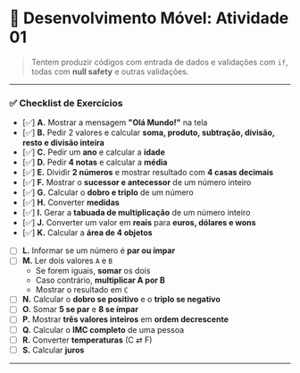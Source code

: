 # 📱 Desenvolvimento Móvel: Atividade 01

> Tentem produzir códigos com entrada de dados e validações com `if`, todas com **null safety** e outras validações.

---

### ✅ Checklist de Exercícios

- [✅] **A.** Mostrar a mensagem **"Olá Mundo!"** na tela  
- [✅] **B.** Pedir 2 valores e calcular **soma, produto, subtração, divisão, resto e divisão inteira**  
- [✅] **C.** Pedir um **ano** e calcular a **idade**  
- [✅] **D.** Pedir **4 notas** e calcular a **média**  
- [✅] **E.** Dividir **2 números** e mostrar resultado com **4 casas decimais**  
- [✅] **F.** Mostrar o **sucessor e antecessor** de um número inteiro  
- [✅] **G.** Calcular o **dobro e triplo** de um número  
- [✅] **H.** Converter **medidas**  
- [✅] **I.** Gerar a **tabuada de multiplicação** de um número inteiro  
- [✅] **J.** Converter um valor em **reais** para **euros, dólares e wons**  
- [✅] **K.** Calcular a **área de 4 objetos**  
- [ ] **L.** Informar se um número é **par ou ímpar**  
- [ ] **M.** Ler dois valores `A` e `B`  
   - Se forem iguais, **somar** os dois  
   - Caso contrário, **multiplicar A por B**  
   - Mostrar o resultado em `C`  
- [ ] **N.** Calcular o **dobro se positivo** e o **triplo se negativo**  
- [ ] **O.** Somar **5 se par** e **8 se ímpar**  
- [ ] **P.** Mostrar **três valores inteiros** em **ordem decrescente**  
- [ ] **Q.** Calcular o **IMC completo** de uma pessoa  
- [ ] **R.** Converter **temperaturas** (C ⇄ F)  
- [ ] **S.** Calcular **juros**

---